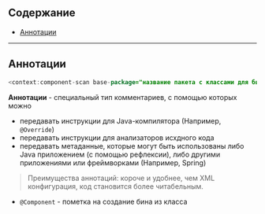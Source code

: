 
## Содержание

* [Аннотации](#Annotations)

---
<a name = "Annotations"></a>

## Аннотации
```java  
<context:component-scan base-package="название пакета с классами для бинов"/>
```

**Аннотации** - специальный тип комментариев, с помощью которых можно
- передавать инструкции для Java-компилятора (Например, `@Override`)
- передавать инструкции для анализаторов исхдного кода
- передавать метаданные, которые могут быть использованы либо Java приложением (с помощью рефлексии), либо другими
  приложениями или фреймворками (Например, Spring)

> Преимущества аннотаций: короче и удобнее, чем XML конфигурация, код становится более читабельным.

- `@Component` - пометка на создание бина из класса
